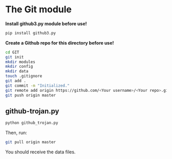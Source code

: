 # The Git module
**Install github3.py module before use!**
```bash
pip install github3.py
```
**Create a Github repo for this directory before use!**
```bash
cd GIT
git init
mkdir modules
mkdir config
mkdir data
touch .gitignore
git add .
git commit -m "Initialized."
git remote add origin https://github.com/<Your username>/<Your repo>.git
git push origin master
```
## github-trojan.py
```bash
python github_trojan.py
```
Then, run:
```bash
git pull origin master
```
You should receive the data files.
